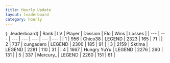 ```yaml
---
title: Hourly Update
layout: leaderboard
category: hourly
---
```


{: .leaderboard}
| Rank | LV | Player | Division | Elo | Wins | Losses |
| --- | --- | --- | --- | --- | --- | --- |
| <span data-change="0">1</span> | 956 | <span title="ID: 409927">Chico38</span> | LEGEND | <span data-change="0">2323</span> | <span data-change="0">165</span> | <span data-change="0">71</span> |
| <span data-change="0">2</span> | 737 | <span title="ID: 54134">cungadero</span> | LEGEND | <span data-change="0">2300</span> | <span data-change="0">185</span> | <span data-change="0">91</span> |
| <span data-change="0">3</span> | 2159 | <span title="ID: 353063">Sktima</span> | LEGEND | <span data-change="0">2281</span> | <span data-change="0">110</span> | <span data-change="0">31</span> |
| <span data-change="0">4</span> | 1667 | <span title="ID: 366840">Hungry YuYu</span> | LEGEND | <span data-change="0">2276</span> | <span data-change="0">260</span> | <span data-change="0">131</span> |
| <span data-change="0">5</span> | 337 | <span title="ID: 680422">Mercury_</span> | LEGEND | <span data-change="0">2260</span> | <span data-change="0">151</span> | <span data-change="0">61</span> |